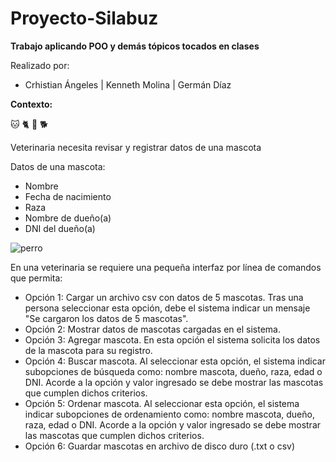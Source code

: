 # Proyecto-Silabuz

**Trabajo aplicando POO y demás tópicos tocados en clases**

Realizado por:
* Crhistian Ángeles | Kenneth Molina | Germán Díaz

**Contexto:**

🐱 🐈 🐶 🐕

Veterinaria necesita revisar y registrar datos de una mascota

Datos de una mascota:
* Nombre
* Fecha de nacimiento
* Raza
* Nombre de dueño(a)
* DNI del dueño(a)

![perro](https://i.imgur.com/dbZCrCn.png[/img])

En una veterinaria se requiere una pequeña interfaz por línea de comandos que permita:

* Opción 1: Cargar un archivo csv con datos de 5 mascotas. Tras una persona seleccionar esta opción, debe el sistema indicar un mensaje "Se cargaron los datos de 5 mascotas".
* Opción 2: Mostrar datos de mascotas cargadas en el sistema.
* Opción 3: Agregar mascota. En esta opción el sistema solicita los datos de la mascota para su registro.
* Opción 4: Buscar mascota. Al seleccionar esta opción, el sistema indicar subopciones de búsqueda como: nombre mascota, dueño, raza, edad o DNI. Acorde a la opción y valor ingresado se debe mostrar las mascotas que cumplen dichos criterios.
* Opción 5: Ordenar mascota. Al seleccionar esta opción, el sistema indicar subopciones de ordenamiento como: nombre mascota, dueño, raza, edad o DNI. Acorde a la opción y valor ingresado se debe mostrar las mascotas que cumplen dichos criterios.
* Opción 6: Guardar mascotas en archivo de disco duro (.txt o csv)

